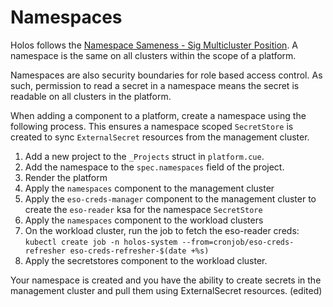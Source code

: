 # Namespaces

Holos follows the [Namespace Sameness - Sig Multicluster Position][1].  A
namespace is the same on all clusters within the scope of a platform.

Namespaces are also security boundaries for role based access control.  As such,
permission to read a secret in a namespace means the secret is readable on all
clusters in the platform.

When adding a component to a platform, create a namespace using the following
process.  This ensures a namespace scoped `SecretStore` is created to sync
`ExternalSecret` resources from the management cluster.

 1. Add a new project to the `_Projects` struct in `platform.cue`.
 2. Add the namespace to the `spec.namespaces` field of the project.
 3. Render the platform
 4. Apply the `namespaces` component to the management cluster
 5. Apply the `eso-creds-manager` component to the management cluster to create the `eso-reader` ksa for the namespace `SecretStore`
 6. Apply the `namespaces` component to the workload clusters
 7. On the workload cluster, run the job to fetch the eso-reader creds: `kubectl create job -n holos-system --from=cronjob/eso-creds-refresher eso-creds-refresher-$(date +%s)`
 8. Apply the secretstores component to the workload cluster.

Your namespace is created and you have the ability to create secrets in the management cluster and pull them using ExternalSecret resources. (edited)  

[1]: https://github.com/kubernetes/community/blob/dd4c8b704ef1c9c3bfd928c6fa9234276d61ad18/sig-multicluster/namespace-sameness-position-statement.md
